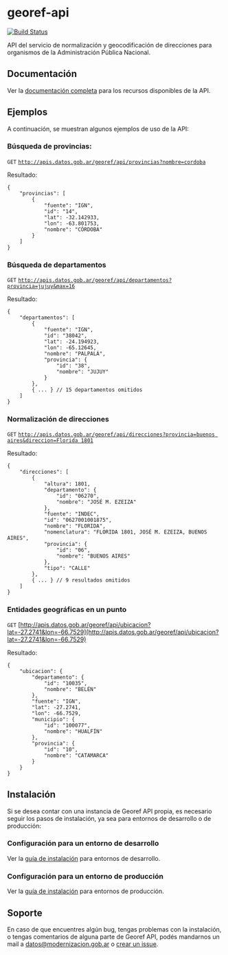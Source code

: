 # georef-api
[![Build Status](https://travis-ci.org/datosgobar/georef-api.svg?branch=master)](https://travis-ci.org/datosgobar/georef-api)

API del servicio de normalización y geocodificación de direcciones para organismos de la Administración Pública Nacional.

## Documentación
Ver la [documentación completa](https://datosgobar.github.io/georef-api/) para los recursos disponibles de la API.

## Ejemplos
A continuación, se muestran algunos ejemplos de uso de la API:

### Búsqueda de provincias:
`GET` [`http://apis.datos.gob.ar/georef/api/provincias?nombre=cordoba`](http://apis.datos.gob.ar/georef/api/provincias?nombre=cordoba)

Resultado:
```
{
    "provincias": [
        {
            "fuente": "IGN",
            "id": "14",
            "lat": -32.142933,
            "lon": -63.801753,
            "nombre": "CÓRDOBA"
        }
    ]
}
```

### Búsqueda de departamentos
`GET` [`http://apis.datos.gob.ar/georef/api/departamentos?provincia=jujuy&max=16`](http://apis.datos.gob.ar/georef/api/departamentos?provincia=jujuy&max=16)

Resultado:
```
{
    "departamentos": [
		{
			"fuente": "IGN",
			"id": "38042",
			"lat": -24.194923,
			"lon": -65.12645,
			"nombre": "PALPALÁ",
			"provincia": {
				"id": "38",
				"nombre": "JUJUY"
			}
		},
		{ ... } // 15 departamentos omitidos
    ]
}
```

### Normalización de direcciones
`GET` [`http://apis.datos.gob.ar/georef/api/direcciones?provincia=buenos aires&direccion=Florida 1801`](http://apis.datos.gob.ar/georef/api/direcciones?provincia=buenos%20aires&direccion=Florida%201801)

Resultado:
```
{
    "direcciones": [
		{
			"altura": 1801,
			"departamento": {
				"id": "06270",
				"nombre": "JOSÉ M. EZEIZA"
			},
			"fuente": "INDEC",
			"id": "0627001001875",
			"nombre": "FLORIDA",
			"nomenclatura": "FLORIDA 1801, JOSÉ M. EZEIZA, BUENOS AIRES",
			"provincia": {
				"id": "06",
				"nombre": "BUENOS AIRES"
			},
			"tipo": "CALLE"
		},
		{ ... } // 9 resultados omitidos
    ]
}
```

### Entidades geográficas en un punto
`GET` [http://apis.datos.gob.ar/georef/api/ubicacion?lat=-27.2741&lon=-66.7529](http://apis.datos.gob.ar/georef/api/ubicacion?lat=-27.2741&lon=-66.7529)

Resultado:
```
{
	"ubicacion": {
		"departamento": {
			"id": "10035",
			"nombre": "BELÉN"
		},
		"fuente": "IGN",
		"lat": -27.2741,
		"lon": -66.7529,
		"municipio": {
			"id": "100077",
			"nombre": "HUALFÍN"
		},
		"provincia": {
			"id": "10",
			"nombre": "CATAMARCA"
		}
	}
}
```

## Instalación
Si se desea contar con una instancia de Georef API propia, es necesario seguir los pasos de instalación, ya sea para entornos de desarrollo o de producción:

### Configuración para un entorno de desarrollo
Ver la [guía de instalación](docs/georef-api-development.md) para entornos de desarrollo.
### Configuración para un entorno de producción
Ver la [guía de instalación](docs/georef-api-production.md) para entornos de producción.

## Soporte
En caso de que encuentres algún bug, tengas problemas con la instalación, o tengas comentarios de alguna parte de Georef API, podés mandarnos un mail a [datos@modernizacion.gob.ar](mailto:datos@modernizacion.gob.ar) o [crear un issue](https://github.com/datosgobar/georef-api/issues/new?title=Encontre-un-bug-en-georef-api).
